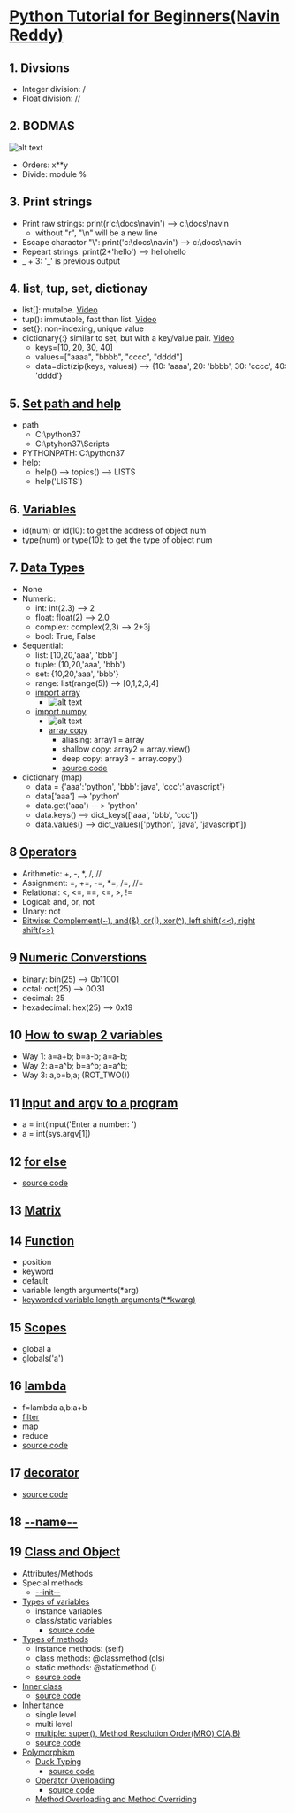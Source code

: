 # [Python Tutorial for Beginners(Navin Reddy)](https://www.youtube.com/watch?v=DWgzHbglNIo&list=PLsyeobzWxl7poL9JTVyndKe62ieoN-MZ3&index=4)
## 1. Divsions
  * Integer division: /
  * Float division: //
## 2. BODMAS
![alt text](https://github.com/davidzheng66/notes/blob/master/Python/bodmas.PNG)

* Orders: x**y
* Divide: module %
## 3. Print strings
* Print raw strings: print(r'c:\docs\navin') --> c:\docs\navin
  * without "r", "\n" will be a new line
* Escape charactor "\\": print('c:\docs\\navin') --> c:\docs\navin
* Repeart strings: print(2*'hello') --> hellohello
* _ + 3: '_' is previous output
## 4. list, tup, set, dictionay
* list[]: mutalbe. [Video](https://www.youtube.com/watch?v=Eaz5e6M8tL4)
* tup(): immutable, fast than list. [Video](https://www.youtube.com/watch?v=Mf7eFtbVxFM)
* set{}: non-indexing, unique value
* dictionary{:} similar to set, but with a key/value pair. [Video](https://www.youtube.com/watch?v=2IsF7DEtVjg&list=PLsyeobzWxl7poL9JTVyndKe62ieoN-MZ3&index=8)
  * keys=[10, 20, 30, 40]
  * values=["aaaa", "bbbb", "cccc", "dddd"]
  * data=dict(zip(keys, values)) --> {10: 'aaaa', 20: 'bbbb', 30: 'cccc', 40: 'dddd'}
## 5. [Set path and help](https://www.youtube.com/watch?v=4V14G5_CNGg&list=PLsyeobzWxl7poL9JTVyndKe62ieoN-MZ3&index=9) 
* path 
   * C:\python37
   * C:\ptyhon37\Scripts
* PYTHONPATH: C:\python37
* help:
   * help() --> topics() --> LISTS
   * help('LISTS')
## 6. [Variables](https://www.youtube.com/watch?v=_OZIAHg5i7M&list=PLsyeobzWxl7poL9JTVyndKe62ieoN-MZ3&index=11)
* id(num) or id(10): to get the address of object num
* type(num) or type(10): to get the type of object num
## 7. [Data Types](https://www.youtube.com/watch?v=gCCVsvgR2KU&list=PLsyeobzWxl7poL9JTVyndKe62ieoN-MZ3&index=12)
* None
* Numeric:
  * int: int(2.3) --> 2
  * float: float(2) --> 2.0
  * complex: complex(2,3) --> 2+3j
  * bool: True, False
* Sequential:
  * list: [10,20,'aaa', 'bbb']
  * tuple: (10,20,'aaa', 'bbb')
  * set:  {10,20,'aaa', 'bbb'}
  * range: list(range(5)) --> [0,1,2,3,4] 
  * [import array](https://www.youtube.com/watch?v=6a39OjkCN5I&list=PLsyeobzWxl7poL9JTVyndKe62ieoN-MZ3&index=30)
    * ![alt text](https://github.com/davidzheng66/notes/blob/master/Python/typecodes.PNG)
  * [import numpy](https://www.youtube.com/watch?v=8LlXhtfNZEQ&list=PLsyeobzWxl7poL9JTVyndKe62ieoN-MZ3&index=32)
    * ![alt text](https://github.com/davidzheng66/notes/blob/master/Python/6WaysToCreateArray.PNG)
    * [array copy](https://www.youtube.com/watch?v=8sF85TyunQA&list=PLsyeobzWxl7poL9JTVyndKe62ieoN-MZ3&index=34)
      * aliasing: array1 = array
      * shallow copy: array2 = array.view()
      * deep copy: array3 = array.copy()
      * [source code](https://github.com/davidzheng66/notes/blob/master/Python/code/test2-numpy.py)
* dictionary (map)
  * data = {'aaa':'python', 'bbb':'java', 'ccc':'javascript'}
  * data['aaa'] --> 'python'
  * data.get('aaa') -- > 'python'
  * data.keys() --> dict_keys(['aaa', 'bbb', 'ccc'])
  * data.values() --> dict_values(['python', 'java', 'javascript'])
## 8 [Operators](https://www.youtube.com/watch?v=v5MR5JnKcZI&list=PLsyeobzWxl7poL9JTVyndKe62ieoN-MZ3&index=13)
* Arithmetic: +, -, *, /, //
* Assignment: =, +=, -=, *=, /=, //=
* Relational: <, <=, ==, <=, >, !=
* Logical: and, or, not
* Unary: not
* [Bitwise: Complement(~), and(&), or(|), xor(^), left shift(<<), right shift(>>)](https://www.youtube.com/watch?v=PyfKCvHALj8&list=PLsyeobzWxl7poL9JTVyndKe62ieoN-MZ3&index=18)
## 9 [Numeric Converstions](https://www.youtube.com/watch?v=AWAjbtWBzGs&list=PLsyeobzWxl7poL9JTVyndKe62ieoN-MZ3&index=14)
* binary: bin(25) --> 0b11001
* octal: oct(25) --> 0O31
* decimal: 25
* hexadecimal: hex(25) --> 0x19
## 10 [How to swap 2 variables](https://www.youtube.com/watch?v=3dpJrMtxYeo&list=PLsyeobzWxl7poL9JTVyndKe62ieoN-MZ3&index=15)
* Way 1: a=a+b; b=a-b; a=a-b;
* Way 2: a=a^b; b=a^b; a=a^b;
* Way 3: a,b=b,a; (ROT_TWO())
## 11 [Input and argv to a program](https://www.youtube.com/watch?v=4OX49nLNPEE&list=PLsyeobzWxl7poL9JTVyndKe62ieoN-MZ3&index=21)  
* a = int(input('Enter a number: ')
* a = int(sys.argv[1])
## 12 [for else](https://www.youtube.com/watch?v=38svC3U7hVo&list=PLsyeobzWxl7poL9JTVyndKe62ieoN-MZ3&index=28)
* [source code](https://github.com/davidzheng66/notes/blob/master/Python/code/test1-forelse.py)
## 13 [Matrix](https://www.youtube.com/watch?v=Blzp9iuhZqo&list=PLsyeobzWxl7poL9JTVyndKe62ieoN-MZ3&index=35)
## 14 [Function](https://www.youtube.com/watch?v=eci9iU_s6Ag&list=PLsyeobzWxl7poL9JTVyndKe62ieoN-MZ3&index=38)
* position
* keyword
* default
* variable length arguments(*arg)
* [keyworded variable length arguments(**kwarg)](https://www.youtube.com/watch?v=kB829ciAXo4&list=PLsyeobzWxl7poL9JTVyndKe62ieoN-MZ3&index=39)
## 15 [Scopes](https://www.youtube.com/watch?v=QYUbLevwgDQ&list=PLsyeobzWxl7poL9JTVyndKe62ieoN-MZ3&index=40)
* global a
* globals('a')
## 16 [lambda](https://www.youtube.com/watch?v=hYzwCsKGRrg&list=PLsyeobzWxl7poL9JTVyndKe62ieoN-MZ3&index=46)
* f=lambda a,b:a+b
* [filter](https://www.youtube.com/watch?v=kj850Y8y8FI&list=PLsyeobzWxl7poL9JTVyndKe62ieoN-MZ3&index=47)
* map
* reduce
* [source code](https://github.com/davidzheng66/notes/blob/master/Python/code/test3-lambda.py)
## 17 [decorator](https://www.youtube.com/watch?v=yNzxXZfkLUA&list=PLsyeobzWxl7poL9JTVyndKe62ieoN-MZ3&index=48)
* [source code](https://github.com/davidzheng66/notes/blob/master/Python/code/test4-decorator.py)
## 18 [--name--](https://www.youtube.com/watch?v=7hjgRn-vfVQ&list=PLsyeobzWxl7poL9JTVyndKe62ieoN-MZ3&index=51)
## 19 [Class and Object](https://www.youtube.com/watch?v=8O5kX73OkIY&list=PLsyeobzWxl7poL9JTVyndKe62ieoN-MZ3&index=53)
* Attributes/Methods
* Special methods
  * [--init--](https://www.youtube.com/watch?v=WIP3-woodlU&list=PLsyeobzWxl7poL9JTVyndKe62ieoN-MZ3&index=54)
* [Types of variables](https://www.youtube.com/watch?v=RSQjxL5WRNM&list=PLsyeobzWxl7poL9JTVyndKe62ieoN-MZ3&index=56)
  * instance variables
  * class/static variables
    * [source code](https://github.com/davidzheng66/notes/blob/master/Python/code/test5-class.py)
* [Types of methods](https://www.youtube.com/watch?v=lVfGQOzzRCM&list=PLsyeobzWxl7poL9JTVyndKe62ieoN-MZ3&index=57)
  * instance methods: (self)
  * class methods: @classmethod (cls)
  * static methods: @staticmethod ()
  * [source code](https://github.com/davidzheng66/notes/blob/master/Python/code/test6-class-methods.py)
* [Inner class](https://www.youtube.com/watch?v=b7JzgybKvys&list=PLsyeobzWxl7poL9JTVyndKe62ieoN-MZ3&index=58)
  * [source code](https://github.com/davidzheng66/notes/blob/master/Python/code/test7-inner-class.py)
* [Inheritance](https://www.youtube.com/watch?v=Cn7AkDb4pIU&list=PLsyeobzWxl7poL9JTVyndKe62ieoN-MZ3&index=59)
  * single level
  * multi level
  * [multiple: super(), Method Resolution Order(MRO) C(A,B)](https://www.youtube.com/watch?v=6P-P879BcHQ&list=PLsyeobzWxl7poL9JTVyndKe62ieoN-MZ3&index=60)
  * [source code](https://github.com/davidzheng66/notes/blob/master/Python/code/test8-inheritance.py)
* [Polymorphism]()
  * [Duck Typing](https://www.youtube.com/watch?v=CuK0g8OFzwo&list=PLsyeobzWxl7poL9JTVyndKe62ieoN-MZ3&index=62)
    * [source code](https://github.com/davidzheng66/notes/blob/master/Python/code/test9-polymorphism-duck-typing.py)
  * [Operator Overloading](https://www.youtube.com/watch?v=9wd50TKv_OQ&list=PLsyeobzWxl7poL9JTVyndKe62ieoN-MZ3&index=63)
    * [source code](https://github.com/davidzheng66/notes/commit/ab15c6ad13911c2310ea5c81ec64668e9ce9cbfd)
  * [Method Overloading and Method Overriding]()
